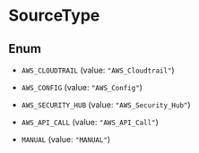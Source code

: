 

# SourceType

## Enum


* `AWS_CLOUDTRAIL` (value: `"AWS_Cloudtrail"`)

* `AWS_CONFIG` (value: `"AWS_Config"`)

* `AWS_SECURITY_HUB` (value: `"AWS_Security_Hub"`)

* `AWS_API_CALL` (value: `"AWS_API_Call"`)

* `MANUAL` (value: `"MANUAL"`)



